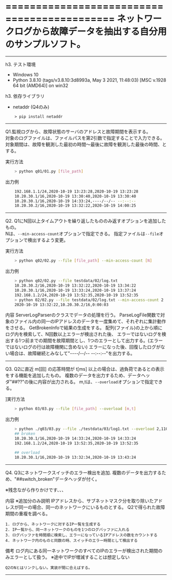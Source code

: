 ============================================
ネットワークログから故障データを抽出する自分用のサンプルソフト。
============================================

--------------------------------------------------------------------------------

h3. テスト環境

* Windows 10
* Python 3.8.10 (tags/v3.8.10:3d8993a, May  3 2021, 11:48:03) [MSC v.1928 64 bit (AMD64)] on win32

h3. 依存ライブラリ

* netaddr (Q4のみ)

```
    > pip install netaddr
```
--------------------------------------------------------------------------------

Q1.監視ログから、故障状態のサーバのアドレスと故障期間を表示する。  
対象のログファイルは、ファイルパスを第2引数で指定することで入力できる。
対象期間は、故障を観測した最初の時間～最後に故障を観測した最後の時間、とする。  

実行方法

```bash
    > python q01/01.py [file_path]
```

出力例

```bash
    192.168.1.1/24,2020-10-19 13:23:28,2020-10-19 13:23:28
    10.20.30.1/16,2020-10-19 13:30:40,2020-10-19 13:30:40
    10.20.30.1/16,2020-10-19 14:33:24,----/--/-- --:--:--
    10.20.30.2/16,2020-10-19 13:32:22,2020-10-19 14:00:25
```
--------------------------------------------------------------------------------

Q2. Q1にN回以上タイムアウトを繰り返したもののみ返すオプションを追加したもの。  
Nは、`--min-access-count`オプションで指定できる。
指定ファイルは`--file`オプションで検出するよう変更。

実行方法

```bash
    > python q02/02.py --file [file_path] --min-access-count [N]
```

出力例

```bash
    > python q02/02.py --file testdata/02/log.txt
    10.20.30.2/16,2020-10-19 13:32:22,2020-10-19 13:34:22
    10.20.30.1/16,2020-10-19 13:33:24,2020-10-19 13:37:24
    192.168.1.2/24,2020-10-19 13:52:35,2020-10-19 13:52:35
    > python 02/02.py --file testdata/02/log.txt --min-access-count 2
    2020-10-19 13:32:22,10.20.30.2/16,0:00:03
```

内容
    ServerLogParserのクラスでデータの処理を行う。
    ParseLogFile関数で対象のファイル内の同一のIPアドレスのデータを一度集めて、それぞれに集計動作をさせる。
    GetBrokenInfoで結果の生成をする。
    配列(ファイル)の上から順にログ内を検索して、N回数以上エラーが検出された後、
    エラーではないログを検出する1つ前までの期間を故障期間とし、1つのエラーとして出力する。(エラーではないログの行は故障機関に含めない)
    エラーになった後、回復したログがない場合は、故障継続とみなして"----/--/-- --:--:--"を出力する。

--------------------------------------------------------------------------------

Q3. Q2に直近 m[回] の応答時間が t[ms] 以上の場合は、過負荷であるとの表示をする機能を追加したもの。
複数のデータを出力するため、データヘッダ"##??"の後に内容が出力される。
m,tは、`--overload`オプションで指定できる。

]実行方法

```bash
    > python 03/03.py --file [file_path] --overload [m,t]
```

出力例

```bash
    > python ./q03/03.py --file ./testdata/03/log1.txt --overload 2,110
    ## broken
    10.20.30.1/16,2020-10-19 14:33:24,2020-10-19 14:33:24
    192.168.1.2/24,2020-10-19 13:52:35,2020-10-19 13:52:35

    ## overload
    10.20.30.1/16,2020-10-19 13:32:34,2020-10-19 13:43:24
```

--------------------------------------------------------------------------------

Q4. Q3にネットワークスイッチのエラー検出を追加.
複数のデータを出力するため、"##switch_broken"データヘッダが付く。

※残念ながら作りかけです、、、

内容
    ※追加分のみ説明
    IPアドレスから、サブネットマスク分を取り除いたアドレスが同一の場合、同一のネットワークにいるものとする。
    Q2で得られた故障期間の重複を調べる。

    1. ログから、ネットワークに対するIP一覧を生成する
    2. IP一覧から、同一ネットワークのものを1つのログバッファに入れる
    3. ログバッファを時間順に検索し、エラーになっているIPアドレスの数をカウントする
    4. ネットワーク内のものと同数の時、スイッチのエラー時間として検出する

備考
    ログ内にある同一ネットワークのすべてのIPのエラーが検出された期間のみエラーとして扱う。
    ※途中でIPが増減することは想定しない

    Q2のNとはリンクしない。実装が間に合えばする。

--------------------------------------------------------------------------------
